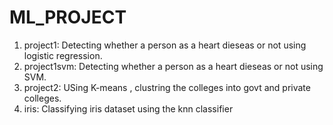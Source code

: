 # ML_PROJECT

1. project1: Detecting whether a person as a heart dieseas or not using logistic regression.
2. project1svm:  Detecting whether a person as a heart dieseas or not using SVM.
3. project2: USing K-means , clustring the colleges into govt and private colleges.
4. iris: Classifying iris dataset using the knn classifier
